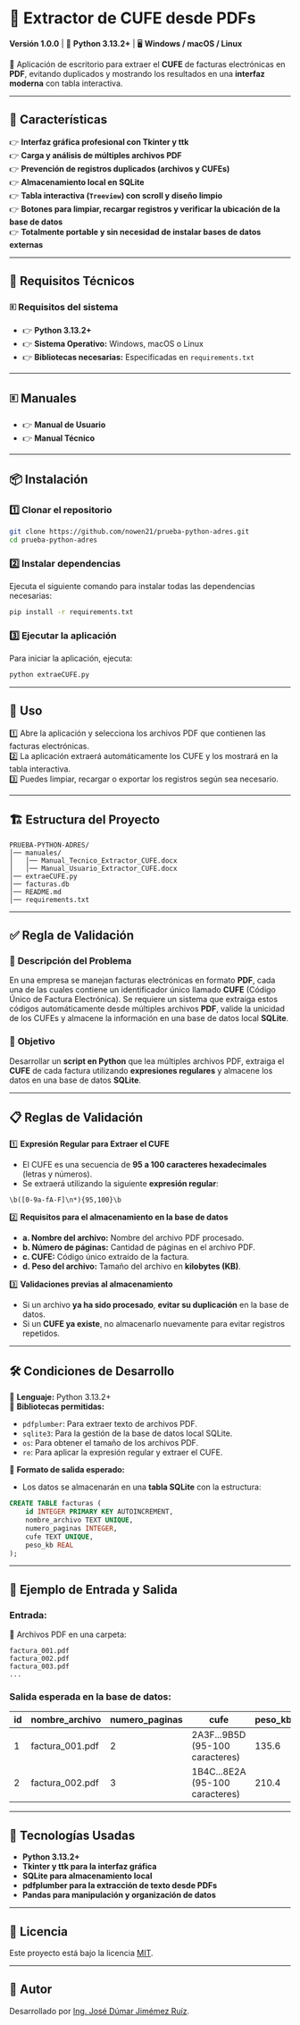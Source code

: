 # 📄 Extractor de CUFE desde PDFs  

**Versión 1.0.0** | 🫠 **Python 3.13.2+** | 🖥️ **Windows / macOS / Linux**  

🚀 Aplicación de escritorio para extraer el **CUFE** de facturas electrónicas en **PDF**, evitando duplicados y mostrando los resultados en una **interfaz moderna** con tabla interactiva.  

---

## 📌 Características  
👉 **Interfaz gráfica profesional con Tkinter y ttk**  
👉 **Carga y análisis de múltiples archivos PDF**  
👉 **Prevención de registros duplicados (archivos y CUFEs)**  
👉 **Almacenamiento local en SQLite**  
👉 **Tabla interactiva (`Treeview`) con scroll y diseño limpio**  
👉 **Botones para limpiar, recargar registros y verificar la ubicación de la base de datos**  
👉 **Totalmente portable y sin necesidad de instalar bases de datos externas**  

---

## 🔧 Requisitos Técnicos  

### 🗉️ **Requisitos del sistema**  
- 👉 **Python 3.13.2+**  
- 👉 **Sistema Operativo:** Windows, macOS o Linux  
- 👉 **Bibliotecas necesarias:** Especificadas en `requirements.txt`  

---

## 🗉️ **Manuales**  
- 👉 **Manual de Usuario**  
- 👉 **Manual Técnico**  

---

## 📦 Instalación  

### **1️⃣ Clonar el repositorio**
```bash
git clone https://github.com/nowen21/prueba-python-adres.git
cd prueba-python-adres

```

### **2️⃣ Instalar dependencias**
Ejecuta el siguiente comando para instalar todas las dependencias necesarias:

```bash
pip install -r requirements.txt
```

### **3️⃣ Ejecutar la aplicación**
Para iniciar la aplicación, ejecuta:

```bash
python extraeCUFE.py
```

---

## 🎯 Uso  

1️⃣ Abre la aplicación y selecciona los archivos PDF que contienen las facturas electrónicas.  
2️⃣ La aplicación extraerá automáticamente los CUFE y los mostrará en la tabla interactiva.  
3️⃣ Puedes limpiar, recargar o exportar los registros según sea necesario.  

---

## 🏗️ Estructura del Proyecto  
```
PRUEBA-PYTHON-ADRES/
│── manuales/
│   │── Manual_Tecnico_Extractor_CUFE.docx
│   │── Manual_Usuario_Extractor_CUFE.docx
│── extraeCUFE.py
│── facturas.db
│── README.md
│── requirements.txt
```

---

## ✅ Regla de Validación  
### 📌 **Descripción del Problema**  
En una empresa se manejan facturas electrónicas en formato **PDF**, cada una de las cuales contiene un identificador único llamado **CUFE** (Código Único de Factura Electrónica). Se requiere un sistema que extraiga estos códigos automáticamente desde múltiples archivos **PDF**, valide la unicidad de los CUFEs y almacene la información en una base de datos local **SQLite**.

### 🎯 **Objetivo**  
Desarrollar un **script en Python** que lea múltiples archivos PDF, extraiga el **CUFE** de cada factura utilizando **expresiones regulares** y almacene los datos en una base de datos **SQLite**.

---

## 📋 **Reglas de Validación**  

1️⃣ **Expresión Regular para Extraer el CUFE**  
   - El CUFE es una secuencia de **95 a 100 caracteres hexadecimales** (letras y números).  
   - Se extraerá utilizando la siguiente **expresión regular**:  

   ```regex
   \b([0-9a-fA-F]\n*){95,100}\b
   ```

2️⃣ **Requisitos para el almacenamiento en la base de datos**  
   - **a. Nombre del archivo:** Nombre del archivo PDF procesado.  
   - **b. Número de páginas:** Cantidad de páginas en el archivo PDF.  
   - **c. CUFE:** Código único extraído de la factura.  
   - **d. Peso del archivo:** Tamaño del archivo en **kilobytes (KB)**.  

3️⃣ **Validaciones previas al almacenamiento**  
   - Si un archivo **ya ha sido procesado**, **evitar su duplicación** en la base de datos.  
   - Si un **CUFE ya existe**, no almacenarlo nuevamente para evitar registros repetidos.  

---

## 🛠️ **Condiciones de Desarrollo**  
🔹 **Lenguaje:** Python 3.13.2+  
🔹 **Bibliotecas permitidas:**  
   - `pdfplumber`: Para extraer texto de archivos PDF.  
   - `sqlite3`: Para la gestión de la base de datos local SQLite.  
   - `os`: Para obtener el tamaño de los archivos PDF.  
   - `re`: Para aplicar la expresión regular y extraer el CUFE.  

🔹 **Formato de salida esperado:**  
   - Los datos se almacenarán en una **tabla SQLite** con la estructura:  

   ```sql
   CREATE TABLE facturas (
       id INTEGER PRIMARY KEY AUTOINCREMENT,
       nombre_archivo TEXT UNIQUE,
       numero_paginas INTEGER,
       cufe TEXT UNIQUE,
       peso_kb REAL
   );
   ```

---

## 📌 **Ejemplo de Entrada y Salida**  

### **Entrada:**  
📄 Archivos PDF en una carpeta:  
```
factura_001.pdf  
factura_002.pdf  
factura_003.pdf  
...
```

### **Salida esperada en la base de datos:**  
| id | nombre_archivo   | numero_paginas | cufe                                      | peso_kb |
|----|-----------------|---------------|------------------------------------------|--------|
| 1  | factura_001.pdf | 2             | 2A3F...9B5D (95-100 caracteres)         | 135.6  |
| 2  | factura_002.pdf | 3             | 1B4C...8E2A (95-100 caracteres)         | 210.4  |

---


## 🏢 Tecnologías Usadas  
- **Python 3.13.2+**  
- **Tkinter y ttk para la interfaz gráfica**  
- **SQLite para almacenamiento local**  
- **pdfplumber para la extracción de texto desde PDFs**  
- **Pandas para manipulación y organización de datos**  

---

## 📑 Licencia  
Este proyecto está bajo la licencia [MIT](LICENSE).  

---

## 👤 Autor  
Desarrollado por [Ing. José Dúmar Jimémez Ruíz](https://github.com/nowen21).  



